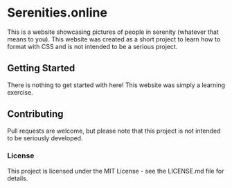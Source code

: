 # Serenities.online
This is a website showcasing pictures of people in serenity (whatever that means to you). This website was created as a short project to learn how to format with CSS and is not intended to be a serious project.

## Getting Started
There is nothing to get started with here! This website was simply a learning exercise. 

## Contributing
Pull requests are welcome, but please note that this project is not intended to be seriously developed. 


### License
This project is licensed under the MIT License - see the LICENSE.md file for details.
